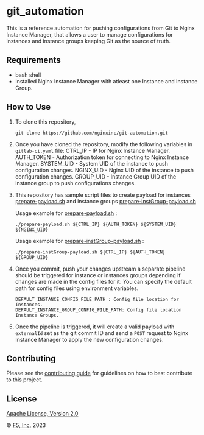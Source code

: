 
# git_automation

This is a reference automation for pushing configurations from Git to Nginx Instance Manager, that allows a user to manage configurations for instances and instance groups keeping Git as the source of truth.

## Requirements

- bash shell
- Installed Nginx Instance Manager with atleast one Instance and Instance Group.

## How to Use

1. To clone this repository, 

	```
	git clone https://github.com/nginxinc/git-automation.git
	```

2. Once you have cloned the repository, modify the following variables in `gitlab-ci.yaml` file:
	CTRL_IP - IP for Nginx Instance Manager.
	AUTH_TOKEN - Authorization token for connecting to Nginx Instance Manager.
	SYSTEM_UID - System UID of the instance to push configuration changes.
	NGINX_UID - Nginx UID of the instance to push configuration changes.
	GROUP_UID - Instance Group UID of the instance group to push configurations changes.

3. This repository has sample script files to create payload for instances [prepare-payload.sh](https://github.com/nginxinc/git-automation/blob/main/prepare-payload.sh "prepare-payload.sh") and instance groups [prepare-instGroup-payload.sh](https://github.com/nginxinc/git-automation/blob/main/prepare-instGroup-payload.sh "prepare-instGroup-payload.sh") 

	Usage example for [prepare-payload.sh](https://github.com/nginxinc/git-automation/blob/main/prepare-payload.sh "prepare-payload.sh") :

	```
	./prepare-payload.sh ${CTRL_IP} ${AUTH_TOKEN} ${SYSTEM_UID} ${NGINX_UID}
	```

	Usage example for [prepare-instGroup-payload.sh](https://github.com/nginxinc/git-automation/blob/main/prepare-instGroup-payload.sh "prepare-instGroup-payload.sh") :

	```
	./prepare-instGroup-payload.sh ${CTRL_IP} ${AUTH_TOKEN} ${GROUP_UID}
	```


  
4. Once you commit, push your changes upstream a separate pipeline should be triggered for instance or instances groups depending if changes are made in the config files for it. You can specify the default path for config files using environment variables. 
	```
	DEFAULT_INSTANCE_CONFIG_FILE_PATH : Config file location for Instances.
	DEFAULT_INSTANCE_GROUP_CONFIG_FILE_PATH: Config file location Instance Groups.
	```

5. Once the pipeline is triggered, it will create a valid payload with `externalId` set as the git commit ID  and send a `POST` request to Nginx Instance Manager to apply the new configuration changes.
  

## Contributing

  

Please see the [contributing guide](https://github.com/nginxinc/git-automation/blob/main/CONTRIBUTING.md) for guidelines on how to best contribute to this project.

  

## License

  

[Apache License, Version 2.0](https://github.com/nginxinc/git-automation/blob/main/LICENSE)

  

&copy; [F5, Inc.](https://www.f5.com/) 2023
